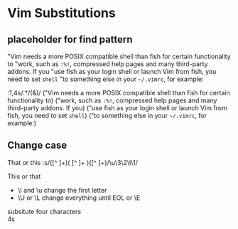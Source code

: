 # Vim Substitutions

## placeholder for find pattern

"Vim needs a more POSIX compatible shell than fish for certain functionality to
"work, such as `:%!`, compressed help pages and many third-party addons.  If you
"use fish as your login shell or launch Vim from fish, you need to set `shell`
"to something else in your `~/.vimrc`, for example:

:1,4s/.*/(&)/
("Vim needs a more POSIX compatible shell than fish for certain functionality to)
("work, such as `:%!`, compressed help pages and many third-party addons.  If you)
("use fish as your login shell or launch Vim from fish, you need to set `shell`)
("to something else in your `~/.vimrc`, for example:)

## Change case

That or this
:s/\([^ ]\+\)\( [^ ]\+ \)\([^ ]\+\)/\u\3\2\l\1/

This or that

* \l and \u change the first letter
* \U or \L change everything until EOL or \E

subsitute four characters  
4s
